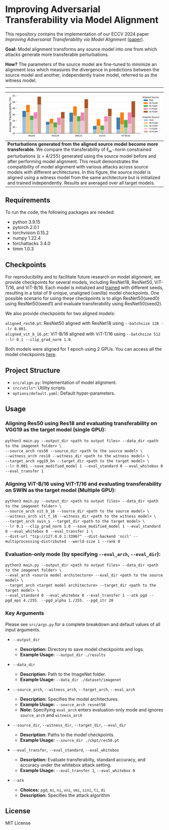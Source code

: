 # Improving Adversarial Transferability via Model Alignment

This repository contains the implementation of our ECCV 2024 paper *Improving Adversarial Transferability via Model Alignment* ([paper](https://arxiv.org/pdf/2311.18495)).

**Goal:** Model alignment transforms any source model into one from which attacks generate more transferable perturbations.

**How?** The parameters of the source model are fine-tuned to minimize an alignment loss which measures the divergence in predictions between the source model and another, independently traine model, referred to as the witness model.

---

| ![Improved Transferability](figures/improvement.png) | 
|:--| 
| **Perturbations generated from the aligned source model become more transferable.** We compare the transferability of $\ell_\infty$-norm constrained perturbations (ϵ = 4/255) generated using the source model before and after performing model alignment. This result demonstrates the compatibility of model alignment with various attacks across source models with different architectures. In this figure, the source model is aligned using a witness model from the same architecture but is initialized and trained independently. Results are averaged over all target models. |

## Requirements
To run the code, the following packages are needed:
- python 3.9.15
- pytorch 2.0.1
- torchvision 0.15.2
- numpy 1.22.4
- torchattacks 3.4.0
- timm 1.0.3

## Checkpoints
For reproducibility and to facilitate future research on model alignment, we provide checkpoints for several models, including ResNet18, ResNet50, ViT-T/16, and ViT-B/16. Each model is initialized and [trained](https://github.com/pytorch/vision/tree/main/references/classification) with different seeds, resulting in a total of 9 unique, unaligned (vanilla) model checkpoints. One possible scenario for using these checkpoints is to align ResNet50(seed0) using ResNet50(seed1) and evaluate transferability using ResNet50(seed2).

We also provide checkpoints for two aligned models:

```aligned_res50.pt```: ResNet50 aligned with ResNet18 using ```--batchsize 128 --lr 0.001```.  
```aligned_vit_b_16.pt```: ViT-B/16 aligned with ViT-T/16 using ```--batchsize 512 --lr 0.1 --clip_grad_norm 1.0```.

Both models were aligned for 1 epoch using 2 GPUs. You can access all the model checkpoints [here](https://drive.google.com/drive/folders/1uQTl4Lncd8gBi0naj9LUdTEdHXj3op5o?usp=sharing).

## Project Structure
- `src/align.py`: Implementation of model alignment.
- `src/utils*`: Utility scripts.
- `options/default.yaml`: Default hyper-parameters.

## Usage
### Aligning Res50 using Res18 and evaluating transferability on VGG19 as the target model (single GPU):
```
python3 main.py --output_dir <path to output files> --data_dir <path to the imagenet folder> \
--source_arch res50 --source_dir <path to the source model> \
--witness_arch res18 --witness_dir <path to the witness model> \
--target_arch vgg19_bn --target_dir <path to the target model> \
--lr 0.001 --save_modified_model 1 --eval_standard 0 --eval_whitebox 0 --eval_transfer 1
```

### Aligning ViT-B/16 using ViT-T/16 and evaluating transferability on SWIN as the target model (Multiple GPU):
```
python3 main.py --output_dir <path to output files> --data_dir <path to the imagenet folder> \
--source_arch vit_b_16 --source_dir <path to the source model> \
--witness_arch vit_t_16 --witness_dir <path to the witness model> \
--target_arch swin_s --target_dir <path to the target model> \
--lr 0.1 --clip_grad_norm 1.0 --save_modified_model 1 --eval_standard 0 --eval_whitebox 0 --eval_transfer 1 \
--dist-url "tcp://127.0.0.1:33967" --dist-backend 'nccl' --multiprocessing-distributed --world-size 1 --rank 0
```

### Evaluation-only mode (by specifying ```--eval_arch```, ```--eval_dir```):
```
python3 main.py --output_dir <path to output files> --data_dir <path to the imagenet folder> \
--eval_arch <source model architecture> --eval_dir <path to the source model> \
--target_arch <target model architecture> --target_dir <path to the target model> \
--eval_standard 0 --eval_whitebox 0 --eval_transfer 1 --atk pgd --pgd_eps 4./255. --pgd_alpha 1./255. --pgd_itr 20
```

### Key Arguments
Please see `src/args.py` for a complete breakdown and default values of all input arguments.

- `--output_dir`
  - **Description:** Directory to save model checkpoints and logs.
  - **Example Usage:** `--output_dir ./results`

- `--data_dir`
  - **Description:** Path to the ImageNet folder.
  - **Example Usage:** `--data_dir ./dataset/imagenet`

- `--source_arch`, `--witness_arch`, `--target_arch`, `--eval_arch`
  - **Description:** Specifies the model architectures.
  - **Example Usage:** `--source_arch resnet50`
  - **Note:** Specifying `eval_arch` enters evaluation-only mode and ignores `source_arch` and `witness_arch`

- `--source_dir`, `--witness_dir`, `--target_dir`, `--eval_dir`
  - **Description:** Paths to the model checkpoints.
  - **Example Usage:** `--source_dir ./ckpt/res50.pt`

- `--eval_transfer`, `--eval_standard`, `--eval_whitebox`
  - **Description:** Evaluate transferabilty, standard accuracy, and accuracy under the whitebox attack setting.
  - **Example Usage:** `--eval_transfer 1`, `--eval_whitebox 0`

- `--atk`
  - **Choices:** `pgd`, `mi`, `ni`, `vni`, `vmi`, `sini`, `ti`, `di`
  - **Description:** Specifies the attack algorithm

## License
MIT License
